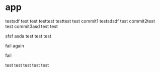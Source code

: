# app

testsdf
test
test
testtest
testtest
test
commit1
testsdsdf
test
commit2test
test
commit3asd
test
test

sfsf
asda
test
test
test

fail again

fail

test
test
test
test
test
